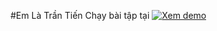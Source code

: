 #Em Là Trần Tiến
Chạy bài tập tại [![Xem demo](https://trantienvn.github.io/NhapMon)](https://trantienvn.github.io/NhapMon)
